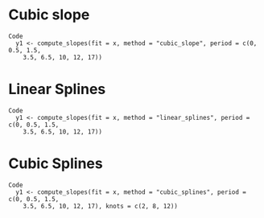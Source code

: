 # Cubic slope

    Code
      y1 <- compute_slopes(fit = x, method = "cubic_slope", period = c(0, 0.5, 1.5,
        3.5, 6.5, 10, 12, 17))

# Linear Splines

    Code
      y1 <- compute_slopes(fit = x, method = "linear_splines", period = c(0, 0.5, 1.5,
        3.5, 6.5, 10, 12, 17))

# Cubic Splines

    Code
      y1 <- compute_slopes(fit = x, method = "cubic_splines", period = c(0, 0.5, 1.5,
        3.5, 6.5, 10, 12, 17), knots = c(2, 8, 12))

